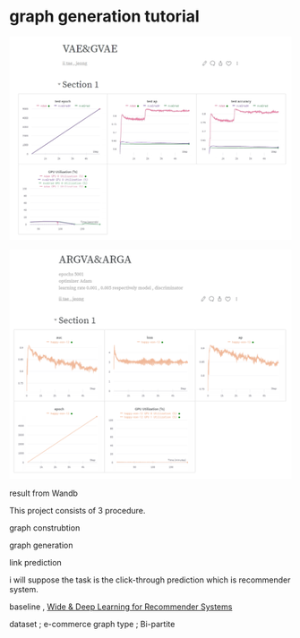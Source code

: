 # graph generation tutorial

![GAE&GAE](https://github.com/tteon/Graph-Embedding/blob/master/Recsys/image/results.jpg)
 
![ARVGAE&ARGAE](https://github.com/tteon/Graph-Embedding/blob/master/Recsys/image/ARGVA%20%26%20ARGA.png)

result from Wandb

This project consists of 3 procedure.

graph construbtion

graph generation

link prediction

i will suppose the task is the click-through prediction which is recommender system.

baseline , [Wide & Deep Learning for Recommender Systems](https://arxiv.org/pdf/1606.07792.pdf)


dataset ; e-commerce 
  graph type ; Bi-partite
  

